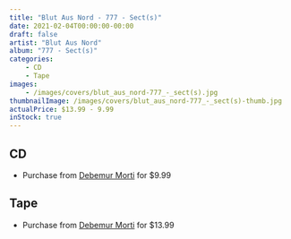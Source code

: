 ```yaml
---
title: "Blut Aus Nord - 777 - Sect(s)"
date: 2021-02-04T00:00:00-00:00
draft: false
artist: "Blut Aus Nord"
album: "777 - Sect(s)"
categories:
    - CD
    - Tape
images:
    - /images/covers/blut_aus_nord-777_-_sect(s).jpg
thumbnailImage: /images/covers/blut_aus_nord-777_-_sect(s)-thumb.jpg
actualPrice: $13.99 - 9.99
inStock: true
---
```


## CD
* Purchase from [Debemur Morti](https://debemurmorti.aisamerch.com/item/74839) for $9.99
## Tape
* Purchase from [Debemur Morti](https://debemurmorti.aisamerch.com/item/99604) for $13.99
